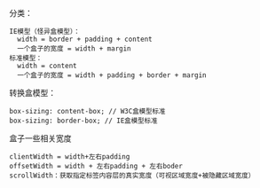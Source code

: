 分类：

    IE模型（怪异盒模型）：
      width = border + padding + content
      一个盒子的宽度 = width + margin
    标准模型：
      width = content
      一个盒子的宽度 = width + padding + border + margin

转换盒模型：

    box-sizing: content-box; // W3C盒模型标准
    box-sizing: border-box; // IE盒模型标准

盒子一些相关宽度

    clientWidth = width+左右padding
    offsetWidth = width + 左右padding + 左右boder
    scrollWidth：获取指定标签内容层的真实宽度（可视区域宽度+被隐藏区域宽度）
